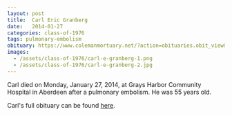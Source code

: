 ```yaml
---
layout: post
title:  Carl Eric Granberg
date:   2014-01-27
categories: class-of-1976
tags: pulmonary-embolism
obituary: https://www.colemanmortuary.net/?action=obituaries.obit_view&o_id=2403378&fh_id=10358
images:
  - /assets/class-of-1976/carl-e-granberg-1.png
  - /assets/class-of-1976/carl-e-granberg-2.jpg
---
```

Carl died on Monday, January 27, 2014, at Grays Harbor Community Hospital in Aberdeen after a pulmonary embolism. He was 55 years old.

Carl's full obituary can be found [here](https://www.colemanmortuary.net/?action=obituaries.obit_view&o_id=2403378&fh_id=10358).
